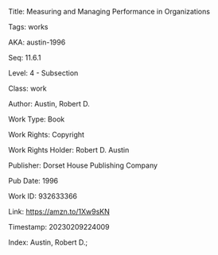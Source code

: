 Title:  Measuring and Managing Performance in Organizations

Tags:   works

AKA:    austin-1996

Seq:    11.6.1

Level:  4 - Subsection

Class:  work

Author: Austin, Robert D.

Work Type: Book

Work Rights: Copyright

Work Rights Holder: Robert D. Austin

Publisher: Dorset House Publishing Company

Pub Date: 1996

Work ID: 932633366

Link:   https://amzn.to/1Xw9sKN

Timestamp: 20230209224009

Index:  Austin, Robert D.; 

